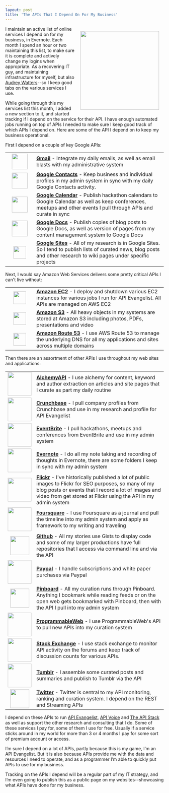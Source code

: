 ```yaml
---
layout: post
title: 'The APIs That I Depend On For My Business'
---
```

<p><img style="padding: 15px;" src="http://kinlane-productions.s3.amazonaws.com/api-evangelist/api-evangelist-logo-400.png" alt="" width="250" align="right" /></p>
<p>I maintain an active list of online services I depend on for my business, in Evernote.  Each month I spend an hour or two maintaining this list, to make sure it is complete and actively change my logins when appropriate.  As a recovering IT guy, and maintaining infrastructure for myself, but also <a title="Audrey Watters" href="http://hackeducation.com">Audrey Watters</a>--so I keep good tabs on the various services I use.</p>
<p>While going through this my services list this month, I added a new section to it, and started tracking if I depend on the service for their API.  I have enough automated jobs running on top of APIs I needed to make sure I keep good track of which APIs I depend on. Here are some of the API I depend on to keep my business operational.</p>
<p>First I depend on a couple of key Google APIs:</p>
<table cellspacing="5" cellpadding="5" width="90%" align="center">
<tbody>
<tr>
<td width="75" align="center"><a title="Gmail API" href="https://developers.google.com/google-apps/gmail/"><img src="http://kinlane-productions.s3.amazonaws.com/google/gmail-logo.jpeg" alt="" width="50" /></a></td>
<td><strong><a title="Gmail API" href="https://developers.google.com/google-apps/gmail/">Gmail</a></strong> - Integrate my daily emails, as well as email blasts with my administrative system</td>
</tr>
<tr>
<td width="75" align="center"><a title="Google Contacts API" href="https://developers.google.com/google-apps/contacts/v3/"><img src="http://kinlane-productions.s3.amazonaws.com/google/google-contacts-logo.png" alt="" width="50" /></a></td>
<td><strong><a title="Google Contacts API" href="https://developers.google.com/google-apps/contacts/v3/">Google Contacts</a></strong> - Keep business and individual profiles in my admin system in sync with my daily Google Contacts activity.</td>
</tr>
<tr>
<td width="75" align="center"><a title="Google Calendar API" href="https://developers.google.com/google-apps/calendar/"><img src="http://kinlane-productions.s3.amazonaws.com/google/google-calendar-logo.png" alt="" width="50" /></a></td>
<td><strong><a title="Google Calendar API" href="https://developers.google.com/google-apps/calendar/">Google Calendar</a></strong> - Publish hackathon calendars to Google Calendar as well as keep conferences, meetups and other events I pull through APIs and curate in sync</td>
</tr>
<tr>
<td width="75" align="center"><a title="Google Docs API" href="https://developers.google.com/google-apps/documents-list/"><img src="http://kinlane-productions.s3.amazonaws.com/google/google-docs-icon.png" alt="" width="50" /></a></td>
<td><strong><a title="Google Docs API" href="https://developers.google.com/google-apps/documents-list/">Google Docs</a></strong> - Publish copies of blog posts to Google Docs, as well as version of pages from my content management system to Google Docs</td>
</tr>
<tr>
<td width="75" align="center"><a title="Google Sites API" href="https://developers.google.com/google-apps/sites/"><img src="http://kinlane-productions.s3.amazonaws.com/google/google-sites-icon.png" alt="" width="40" /></a></td>
<td><strong><a title="Google Sites API" href="https://developers.google.com/google-apps/sites/">Google Sites</a></strong> - All of my research is in Google Sites.  So I tend to publish lists of curated news, blog posts and other research to wiki pages under specific projects</td>
</tr>
</tbody>
</table>
<p>Next, I would say Amazon Web Services delivers some pretty critical APIs I can't live without:</p>
<table cellspacing="5" cellpadding="5" width="90%" align="center">
<tbody>
<tr>
<td width="74" align="center"><a title="Amazon EC2" href="http://aws.amazon.com/ec2/"><img src="http://kinlane-productions.s3.amazonaws.com/amazon/amazon-ec2-icon.png" alt="" width="40" /></a></td>
<td><strong><a title="Amazon EC2" href="http://aws.amazon.com/ec2/">Amazon EC2</a></strong> - I deploy and shutdown various EC2 instances for various jobs I run for API Evangelist.  All APIs are managed on AWS EC2</td>
</tr>
<tr>
<td width="75" align="center"><a title="Amazon S3" href="http://aws.amazon.com/s3/"><img src="http://kinlane-productions.s3.amazonaws.com/amazon/amazon-s3-icon.png" alt="" width="40" /></a></td>
<td><strong><a title="Amazon S3" href="http://aws.amazon.com/s3/">Amazon S3</a></strong> - All heavy objects in my systems are stored at Amazon S3 including photos, PDFs, presentations and video</td>
</tr>
<tr>
<td width="75" align="center"><a title="Amazon Route 53" href="http://aws.amazon.com/route53/"><img src="http://kinlane-productions.s3.amazonaws.com/amazon/amazon-route-53-icon.png" alt="" width="40" /></a></td>
<td><strong><a title="Amazon Route 53" href="http://aws.amazon.com/route53/">Amazon Route 53</a></strong> - I use AWS Route 53 to manage the underlying DNS for all my applications and sites across multiple domains</td>
</tr>
</tbody>
</table>
<p>Then there are an assortment of other APIs I use throughout my web sites and applications:</p>
<table cellspacing="5" cellpadding="5" width="90%" align="center">
<tbody>
<tr>
<td width="75" align="center"><a title="AlchemyAPI" href="http://www.alchemyapi.com/"><img src="http://kinlane-productions.s3.amazonaws.com/api-evangelist/alchemy/alchemyAPI-logo.jpeg" alt="" width="75" /></a></td>
<td><strong><a title="AlchemyAPI" href="http://www.alchemyapi.com/">AlchemyAPI</a></strong> - I use alchemy for content, keyword and author extraction on articles and site pages that I curate as part my daily routine</td>
</tr>
<tr>
<td width="75" align="center"><a title="Crunchbase" href="http://www.crunchbase.com/api"><img src="http://kinlane-productions.s3.amazonaws.com/api-evangelist/crunchbase/crunchbase-logo.png" alt="" width="75" /></a></td>
<td><strong><a title="Crunchbase" href="http://www.crunchbase.com/api">Crunchbase</a></strong> - I pull company profiles from Crunchbase and use in my research and profile for API Evangelist</td>
</tr>
<tr>
<td width="75" align="center"><a title="Eventbrite API" href="http://developer.eventbrite.com/"><img src="http://kinlane-productions.s3.amazonaws.com/api-evangelist/eventbrite/event-brite-logo.jpeg" alt="" width="75" /></a></td>
<td><strong><a title="Eventbrite API" href="http://developer.eventbrite.com/">EventBrite</a></strong> - I pull hackathons, meetups and conferences from EventBrite and use in my admin system</td>
</tr>
<tr>
<td width="75" align="center"><a title="Evernote" href="http://dev.evernote.com/"><img src="http://kinlane-productions.s3.amazonaws.com/api-evangelist/evernote/evernote-logo.jpeg" alt="" width="75" /></a></td>
<td><strong><a title="Evernote" href="http://dev.evernote.com/">Evernote</a></strong> - I do all my note taking and recording of thoughts in Evernote, there are some folders I keep in sync with my admin system</td>
</tr>
<tr>
<td width="75" align="center"><a title="Flickr API" href="http://www.flickr.com/services/api/"><img src="http://kinlane-productions.s3.amazonaws.com/api-evangelist/flickr/flickr-logo.jpeg" alt="" width="75" /></a></td>
<td><strong><a title="Flickr API" href="http://www.flickr.com/services/api/">Flickr</a></strong> - I've historically published a lot of public images to Flickr for SEO purposes, so many of my blog posts or events that I record a lot of images and video from get stored at Flickr using the API in my admin system</td>
</tr>
<tr>
<td width="75" align="center"><a title="Foursquare" href="https://developer.foursquare.com/index"><img src="http://kinlane-productions.s3.amazonaws.com/api-evangelist/foursquare/foursquare-logo.png" alt="" width="75" /></a></td>
<td><strong><a title="Foursquare" href="https://developer.foursquare.com/index">Foursquare</a></strong> - I use Foursquare as a journal and pull the timeline into my admin system and apply as framework to my writing and traveling</td>
</tr>
<tr>
<td width="75" align="center"><a title="Github API" href="http://developer.github.com/v3/"><img src="http://kinlane-productions.s3.amazonaws.com/api-evangelist/github/github-logo.png" alt="" width="60" /></a></td>
<td><strong><a title="Github API" href="http://developer.github.com/v3/">Github</a></strong> - All my stories use Gists to display code and some of my larger productions have full repositories that I access via command line and via the API</td>
</tr>
<tr>
<td width="75" align="center"><a title="Paypal API" href="https://developer.paypal.com/"><img src="http://kinlane-productions.s3.amazonaws.com/api-evangelist/paypal/paypal-logo.jpeg" alt="" width="75" /></a></td>
<td><strong><a title="Paypal API" href="https://developer.paypal.com/">Paypal</a></strong> - I handle subscriptions and white paper purchases via Paypal</td>
</tr>
<tr>
<td width="75" align="center"><a title="Pinboard API" href="http://pinboard.in/api/"><img src="http://kinlane-productions.s3.amazonaws.com/api-evangelist/pinboard/pinboard_in_blue.png" alt="" width="60" /></a></td>
<td><strong><a title="Pinboard API" href="http://pinboard.in/api/">Pinboard</a></strong> - All my curation runs through Pinboard.  Anything I bookmark while reading feeds or on the open web gets bookmarked with Pinboard, then with the API I pull into my admin system</td>
</tr>
<tr>
<td width="75" align="center"><a title="ProgrammableWeb API" href="http://api.programmableweb.com/"><img src="http://kinlane-productions.s3.amazonaws.com/api-evangelist/programmableweb/programmableweb-logo.png" alt="" width="75" /></a></td>
<td><strong><a title="ProgrammableWeb API" href="http://api.programmableweb.com/">ProgrammableWeb</a></strong> - I use ProgrammableWeb's API to pull new APIs into my curation system</td>
</tr>
<tr>
<td width="75" align="center"><a title="Stack Exchange API" href="http://api.stackoverflow.com/1.0/usage"><img src="http://kinlane-productions.s3.amazonaws.com/api-evangelist/stackexchange/StackExchangeLogo1.png" alt="" width="75" /></a></td>
<td><strong><a title="Stack Exchange API" href="http://api.stackoverflow.com/1.0/usage">Stack Exchange</a></strong> - I use stack exchange to monitor API activity on the forums and keep track of discussion counts for various APIs.</td>
</tr>
<tr>
<td width="75" align="center"><a title="Tumblr API" href="http://www.tumblr.com/docs/en/api/v2"><img src="http://kinlane-productions.s3.amazonaws.com/api-evangelist/tumblr/tumblr-logo.png" alt="" width="75" /></a></td>
<td><strong><a title="Tumblr API" href="http://www.tumblr.com/docs/en/api/v2">Tumblr</a></strong> - I assemble some curated posts and summaries and publish to Tumblr via the API</td>
</tr>
<tr>
<td width="75" align="center"><a title="Twitter API" href="https://dev.twitter.com/"><img src="http://kinlane-productions.s3.amazonaws.com/api-evangelist/twitter/tweet-bird-blue-white.png" alt="" width="60" /></a></td>
<td><strong><a title="Twitter API" href="https://dev.twitter.com/">Twitter</a></strong> - Twitter is central to my API monitoring, ranking and curation system.  I depend on the REST and Streaming APIs</td>
</tr>
</tbody>
</table>
<p>I depend on these APIs to run <a title="API Evangelist" href="http://apievangelist.com">API Evangelist</a>, <a title="API Voice" href="http://apivoice.com">API Voice</a> and <a title="The API Stack" href="http://theapistack.com">The API Stack</a> as well as support the other research and consulting that I do.  Some of these services I pay for, some of them I use for free.  Usually if a service sticks around in my world for more than 3 or 4 months I pay for some sort of premium account or access.</p>
<p>I&rsquo;m sure I depend on a lot of APIs, partly because this is my game, I&rsquo;m an API Evangelist.  But it is also because APIs provide me with the data and resources I need to operate, and as a programmer I&rsquo;m able to quickly put APIs to use for my business.</p>
<p>Tracking on the APIs I depend will be a regular part of my IT strategy, and I&rsquo;m even going to publish this as a public page on my websites--showcasing what APIs have done for my business.</p>